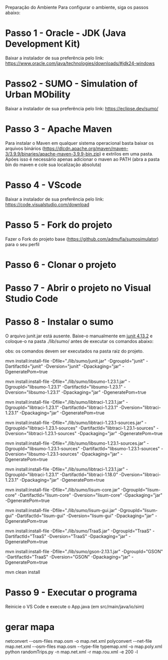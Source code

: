 ﻿Preparação do Ambiente
Para configurar o ambiente, siga os passos abaixo:

# Passo 1 - Oracle - JDK (Java Development Kit)

Baixar a instalador de sua preferência pelo link: https://www.oracle.com/java/technologies/downloads/#jdk24-windows

# Passo2 - SUMO - Simulation of Urban MObility

Baixar a instalador de sua preferência pelo link: https://eclipse.dev/sumo/

# Passo 3 - Apache Maven

Para instalar o Maven em qualquer sistema operacional basta baixar os arquivos binários (https://dlcdn.apache.org/maven/maven-3/3.9.9/binaries/apache-maven-3.9.9-bin.zip) e extrilos em uma pasta. Apóes isso é necessário apenas adicionar o maven ao PATH (abra a pasta bin do maven e cole sua localização absoluta) 

# Passo 4 - VScode

Baixar a instalador de sua preferência pelo link: https://code.visualstudio.com/download

# Passo 5 - Fork do projeto 

Fazer o Fork do projeto base (https://github.com/admufla/sumosimulator) para o seu perfil 

# Passo 6 - Clonar o projeto

# Passo 7 - Abrir o projeto no Visual Studio Code 

# Passo 8 - Instalar o sumo

O arquivo junit.jar está ausente. Baixe-o manualmente em [junit 4.13.2](https://repo1.maven.org/maven2/junit/junit/4.13.2/) e coloque-o na pasta ./lib/sumo/ antes de executar os comandos abaixo:

obs: os comandos devem ser executados na pasta raiz do projeto.

mvn install:install-file -Dfile="./lib/sumo/junit.jar" -DgroupId="junit" -DartifactId="junit" -Dversion="junit" -Dpackaging="jar" -DgeneratePom=true

mvn install:install-file -Dfile="./lib/sumo/libsumo-1.23.1.jar" -DgroupId="libsumo-1.23.1" -DartifactId="libsumo-1.23.1" -Dversion="libsumo-1.23.1" -Dpackaging="jar" -DgeneratePom=true

mvn install:install-file -Dfile="./lib/sumo/libtraci-1.23.1.jar" -DgroupId="libtraci-1.23.1" -DartifactId="libtraci-1.23.1" -Dversion="libtraci-1.23.1" -Dpackaging="jar" -DgeneratePom=true

mvn install:install-file -Dfile="./lib/sumo/libtraci-1.23.1-sources.jar" -DgroupId="libtraci-1.23.1-sources" -DartifactId="libtraci-1.23.1-sources" -Dversion="libtraci-1.23.1-sources" -Dpackaging="jar" -DgeneratePom=true

mvn install:install-file -Dfile="./lib/sumo/libsumo-1.23.1-sources.jar" -DgroupId="libsumo-1.23.1-sources" -DartifactId="libsumo-1.23.1-sources" -Dversion="libsumo-1.23.1-sources" -Dpackaging="jar" -DgeneratePom=true

mvn install:install-file -Dfile="./lib/sumo/libtraci-1.23.1.jar" -DgroupId="libtraci-1.23.1" -DartifactId="libtraci-1.18.0" -Dversion="libtraci-1.23.1" -Dpackaging="jar" -DgeneratePom=true

mvn install:install-file -Dfile="./lib/sumo/lisum-core.jar" -DgroupId="lisum-core" -DartifactId="lisum-core" -Dversion="lisum-core" -Dpackaging="jar" -DgeneratePom=true

mvn install:install-file -Dfile="./lib/sumo/lisum-gui.jar" -DgroupId="lisum-gui" -DartifactId="lisum-gui" -Dversion="lisum-gui" -Dpackaging="jar" -DgeneratePom=true

mvn install:install-file -Dfile="./lib/sumo/TraaS.jar" -DgroupId="TraaS" -DartifactId="TraaS" -Dversion="TraaS" -Dpackaging="jar" -DgeneratePom=true

mvn install:install-file -Dfile="./lib/sumo/gson-2.13.1.jar" -DgroupId="GSON" -DartifactId="TraaS" -Dversion="GSON" -Dpackaging="jar" -DgeneratePom=true


mvn clean install

# Passo 9 - Executar o programa

Reinicie o VS Code e execute o App.java (em src/main/java/io/sim)

# gerar mapa

   netconvert --osm-files map.osm -o map.net.xml
   polyconvert --net-file map.net.xml --osm-files map.osm --type-file typemap.xml -o map.poly.xml
   python randomTrips.py -n map.net.xml -r map.rou.xml -e 200 -l 
